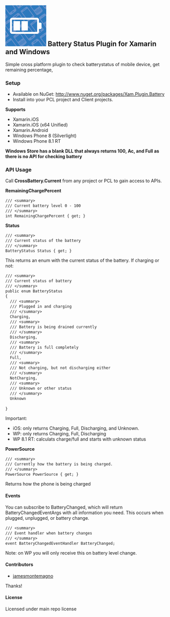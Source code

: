 ## ![](Common/battery_icon.png) Battery Status Plugin for Xamarin and Windows

Simple cross platform plugin to check batterystatus of mobile device, get remaining percentage, 

### Setup
* Available on NuGet: http://www.nuget.org/packages/Xam.Plugin.Battery
* Install into your PCL project and Client projects.

**Supports**
* Xamarin.iOS
* Xamarin.iOS (x64 Unified)
* Xamarin.Android
* Windows Phone 8 (Silverlight)
* Windows Phone 8.1 RT


**Windows Store has a blank DLL that always returns 100, Ac, and Full as there is no API for checking battery**


### API Usage

Call **CrossBattery.Current** from any project or PCL to gain access to APIs.


**RemainingChargePercent**
```
/// <summary>
/// Current battery level 0 - 100
/// </summary>
int RemainingChargePercent { get; }
```

**Status**
```
/// <summary>
/// Current status of the battery
/// </summary>
BatteryStatus Status { get; }
```

This returns an enum with the current status of the battery. If charging or not:

```
/// <summary>
/// Current status of battery
/// </summary>
public enum BatteryStatus
{
  /// <summary>
  /// Plugged in and charging
  /// </summary>
  Charging,
  /// <summary>
  /// Battery is being drained currently
  /// </summary>
  Discharging,
  /// <summary>
  /// Battery is full completely
  /// </summary>
  Full,
  /// <summary>
  /// Not charging, but not discharging either
  /// </summary>
  NotCharging,
  /// <summary>
  /// Unknown or other status
  /// </summary>
  Unknown

}
```

Important:
* iOS: only returns Charging, Full, Discharging, and Unknown.
* WP: only returns Charging, Full, Discharging
* WP 8.1 RT: calculats charge/full and starts with unknown status


**PowerSource**
```
/// <summary>
/// Currently how the battery is being charged.
/// </summary>
PowerSource PowerSource { get; }
```

Returns how the phone is being charged

#### Events

You can subscribe to BatteryChanged, which will return BatteryChangedEventArgs with all information you need.
This occurs when plugged, unplugged, or battery change.

```
/// <summary>
/// Event handler when battery changes
/// </summary>
event BatteryChangedEventHandler BatteryChanged;
```

Note: on WP you will only receive this on battery level change.

#### Contributors
* [jamesmontemagno](https://github.com/jamesmontemagno)

Thanks!

#### License
Licensed under main repo license
